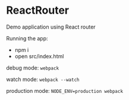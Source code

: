 # ReactRouter
Demo application using React router

Running the app:
 - npm i
 - open src/index.html

debug mode:
`webpack`

watch mode:
`webpack --watch`

production mode:
`NODE_ENV=production webpack`
